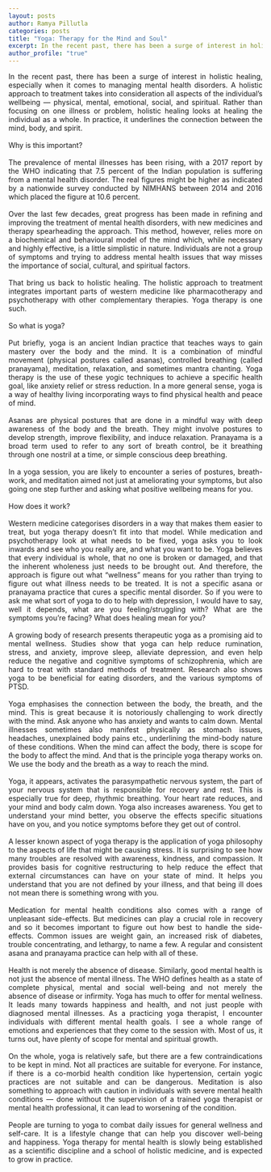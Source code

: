 ```yaml
---
layout: posts
author: Ramya Pillutla
categories: posts
title: "Yoga: Therapy for the Mind and Soul"
excerpt: In the recent past, there has been a surge of interest in holistic healing to manage mental health disorders. What role does yoga play in mental wellness?
author_profile: "true"
---
```

<p style="text-align: justify;">
In the recent past, there has been a surge of interest in holistic healing, especially when it comes to managing mental health disorders. A holistic approach to treatment takes into consideration all aspects of the individual’s wellbeing — physical, mental, emotional, social, and spiritual. Rather than focusing on one illness or problem, holistic healing looks at healing the individual as a whole. In practice, it underlines the connection between the mind, body, and spirit.
<br><br>
Why is this important?
<br><br>
The prevalence of mental illnesses has been rising, with a 2017 report by the WHO indicating that 7.5 percent of the Indian population is suffering from a mental health disorder. The real figures might be higher as indicated by a nationwide survey conducted by NIMHANS between 2014 and 2016 which placed the figure at 10.6 percent.
<br><br>
Over the last few decades, great progress has been made in refining and improving the treatment of mental health disorders, with new medicines and therapy spearheading the approach. This method, however, relies more on a biochemical and behavioural model of the mind which, while necessary and highly effective, is a little simplistic in nature. Individuals are not a group of symptoms and trying to address mental health issues that way misses the importance of social, cultural, and spiritual factors.
<br><br>
That bring us back to holistic healing. The holistic approach to treatment integrates important parts of western medicine like pharmacotherapy and psychotherapy with other complementary therapies. Yoga therapy is one such.
<br><br>
So what is yoga?
<br><br>
Put briefly, yoga is an ancient Indian practice that teaches ways to gain mastery over the body and the mind. It is a combination of mindful movement (physical postures called asanas), controlled breathing (called pranayama), meditation, relaxation, and sometimes mantra chanting. Yoga therapy is the use of these yogic techniques to achieve a specific health goal, like anxiety relief or stress reduction. In a more general sense, yoga is a way of healthy living incorporating ways to find physical health and peace of mind.
<br><br>
Asanas are physical postures that are done in a mindful way with deep awareness of the body and the breath. They might involve postures to develop strength, improve flexibility, and induce relaxation. Pranayama is a broad term used to refer to any sort of breath control, be it breathing through one nostril at a time, or simple conscious deep breathing.
<br><br>
In a yoga session, you are likely to encounter a series of postures, breath-work, and meditation aimed not just at ameliorating your symptoms, but also going one step further and asking what positive wellbeing means for you.
<br><br>
How does it work?
<br><br>
Western medicine categorises disorders in a way that makes them easier to treat, but yoga therapy doesn’t fit into that model. While medication and psychotherapy look at what needs to be fixed, yoga asks you to look inwards and see who you really are, and what you want to be. Yoga believes that every individual is whole, that no one is broken or damaged, and that the inherent wholeness just needs to be brought out. And therefore, the approach is figure out what “wellness” means for you rather than trying to figure out what illness needs to be treated. It is not a specific asana or pranayama practice that cures a specific mental disorder. So if you were to ask me what sort of yoga to do to help with depression, I would have to say, well it depends, what are you feeling/struggling with? What are the symptoms you’re facing? What does healing mean for you?
<br><br>
A growing body of research presents therapeutic yoga as a promising aid to mental wellness. Studies show that yoga can help reduce rumination, stress, and anxiety, improve sleep, alleviate depression, and even help reduce the negative and cognitive symptoms of schizophrenia, which are hard to treat with standard methods of treatment. Research also shows yoga to be beneficial for eating disorders, and the various symptoms of PTSD.
<br><br>
Yoga emphasises the connection between the body, the breath, and the mind. This is great because it is notoriously challenging to work directly with the mind. Ask anyone who has anxiety and wants to calm down. Mental illnesses sometimes also manifest physically as stomach issues, headaches, unexplained body pains etc., underlining the mind-body nature of these conditions. When the mind can affect the body, there is scope for the body to affect the mind. And that is the principle yoga therapy works on. We use the body and the breath as a way to reach the mind.
<br><br>
Yoga, it appears, activates the parasympathetic nervous system, the part of your nervous system that is responsible for recovery and rest. This is especially true for deep, rhythmic breathing. Your heart rate reduces, and your mind and body calm down. Yoga also increases awareness. You get to understand your mind better, you observe the effects specific situations have on you, and you notice symptoms before they get out of control.
<br><br>
A lesser known aspect of yoga therapy is the application of yoga philosophy to the aspects of life that might be causing stress. It is surprising to see how many troubles are resolved with awareness, kindness, and compassion. It provides basis for cognitive restructuring to help reduce the effect that external circumstances can have on your state of mind. It helps you understand that you are not defined by your illness, and that being ill does not mean there is something wrong with you.
<br><br>
Medication for mental health conditions also comes with a range of unpleasant side-effects. But medicines can play a crucial role in recovery and so it becomes important to figure out how best to handle the side-effects. Common issues are weight gain, an increased risk of diabetes, trouble concentrating, and lethargy, to name a few. A regular and consistent asana and pranayama practice can help with all of these.
<br><br>
Health is not merely the absence of disease. Similarly, good mental health is not just the absence of mental illness. The WHO defines health as a state of complete physical, mental and social well-being and not merely the absence of disease or infirmity. Yoga has much to offer for mental wellness. It leads many towards happiness and health, and not just people with diagnosed mental illnesses. As a practicing yoga therapist, I encounter individuals with different mental health goals. I see a whole range of emotions and experiences that they come to the session with. Most of us, it turns out, have plenty of scope for mental and spiritual growth.
<br><br>
On the whole, yoga is relatively safe, but there are a few contraindications to be kept in mind. Not all practices are suitable for everyone. For instance, if there is a co-morbid health condition like hypertension, certain yogic practices are not suitable and can be dangerous. Meditation is also something to approach with caution in individuals with severe mental health conditions — done without the supervision of a trained yoga therapist or mental health professional, it can lead to worsening of the condition.
<br><br>
People are turning to yoga to combat daily issues for general wellness and self-care. It is a lifestyle change that can help you discover well-being and happiness. Yoga therapy for mental health is slowly being established as a scientific discipline and a school of holistic medicine, and is expected to grow in practice.
</p>